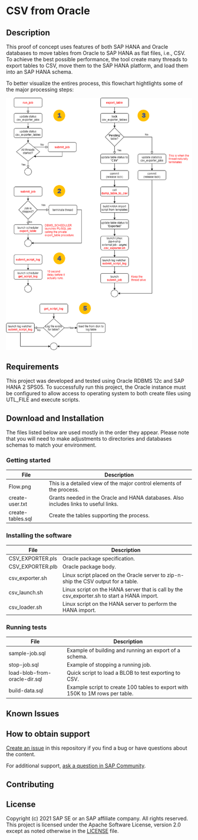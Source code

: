 # CSV from Oracle

## Description
This proof of concept uses features of both SAP HANA and Oracle databases to move tables from Oracle to SAP HANA as flat files, i.e., CSV.  To achieve the best possible performance, the tool create many threads to export tables to CSV, move them to the SAP HANA platform, and load them into an SAP HANA schema.

To better visualize the entires process, this flowchart hightlights some of the major processing steps:

![Process Flow](images/flow.png?raw=true "Process Flow")

## Requirements
This project was developed and tested using Oracle RDBMS 12c and SAP HANA 2 SPS05.  To successfully run this project, the Oracle instance must be configured to allow access to operating system to both create files using UTL_FILE and execute scripts.

## Download and Installation
The files listed below are used mostly in the order they appear.  Please note that you will need to make adjustments to directories and databases schemas to match your environment.

### Getting started

| File | Description |
| ---- | ----------- |
| Flow.png | This is a detailed view of the major control elements of the process.|
| create-user.txt | Grants needed in the Oracle and HANA databases.  Also includes links to useful links.|
| create-tables.sql | Create the tables supporting the process.|

### Installing the software

| File | Description |
| ---- | ----------- |
CSV_EXPORTER.pls | Oracle package specification.
CSV_EXPORTER.plb | Oracle package body.
csv_exporter.sh | Linux script placed on the Oracle server to zip-n-ship the CSV output for a table.
csv_launch.sh | Linux script on the HANA server that is call by the csv_exporter.sh to start a HANA import.
csv_loader.sh | Linux script on the HANA server to perform the HANA import.

### Running tests

| File | Description |
| ---- | ----------- |
| sample-job.sql | Example of building and running an export of a schema. |
| stop-job.sql | Example of stopping a running job. |
| load-blob-from-oracle-dir.sql | Quick script to load a BLOB to test exporting to CSV. |
| build-data.sql | Example script to create 100 tables to export with 150K to 1M rows per table. |

## Known Issues

## How to obtain support

[Create an issue](https://github.com/SAP-samples/<repository-name>/issues) in this repository if you find a bug or have questions about the content.
 
For additional support, [ask a question in SAP Community](https://answers.sap.com/questions/ask.html).

## Contributing

## License
Copyright (c) 2021 SAP SE or an SAP affiliate company. All rights reserved. This project is licensed under the Apache Software License, version 2.0 except as noted otherwise in the [LICENSE](LICENSES/Apache-2.0.txt) file.
